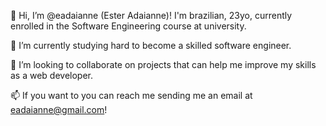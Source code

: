 👋 Hi, I’m @eadaianne (Ester Adaianne)! I'm brazilian, 23yo, currently enrolled in the Software Engineering course at university.

🌱 I’m currently studying hard to become a skilled software engineer.

💞️ I’m looking to collaborate on projects that can help me improve my skills as a web developer.

📫 If you want to you can reach me sending me an email at eadaianne@gmail.com!
